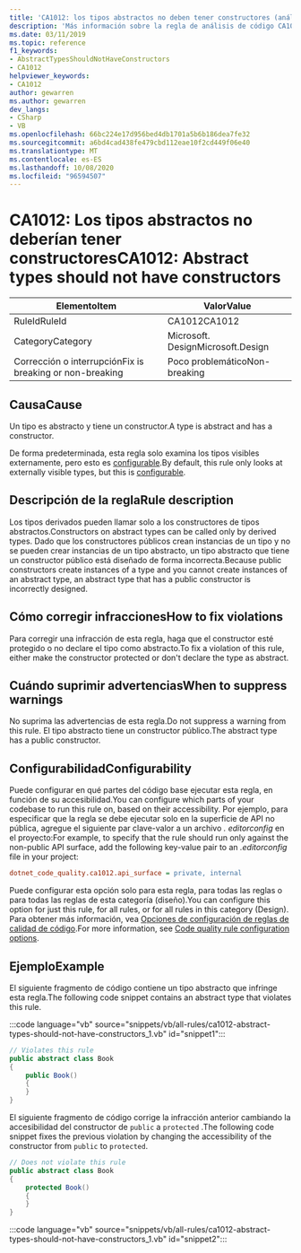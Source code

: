 ```yaml
---
title: 'CA1012: los tipos abstractos no deben tener constructores (análisis de código)'
description: 'Más información sobre la regla de análisis de código CA1012: los tipos abstractos no deben tener constructores'
ms.date: 03/11/2019
ms.topic: reference
f1_keywords:
- AbstractTypesShouldNotHaveConstructors
- CA1012
helpviewer_keywords:
- CA1012
author: gewarren
ms.author: gewarren
dev_langs:
- CSharp
- VB
ms.openlocfilehash: 66bc224e17d956bed4db1701a5b6b186dea7fe32
ms.sourcegitcommit: a6bd4cad438fe479cbd112eae10f2cd449f06e40
ms.translationtype: MT
ms.contentlocale: es-ES
ms.lasthandoff: 10/08/2020
ms.locfileid: "96594507"
---
```

# <a name="ca1012-abstract-types-should-not-have-constructors"></a><span data-ttu-id="f4665-103">CA1012: Los tipos abstractos no deberían tener constructores</span><span class="sxs-lookup"><span data-stu-id="f4665-103">CA1012: Abstract types should not have constructors</span></span>

| <span data-ttu-id="f4665-104">Elemento</span><span class="sxs-lookup"><span data-stu-id="f4665-104">Item</span></span>                                     | <span data-ttu-id="f4665-105">Valor</span><span class="sxs-lookup"><span data-stu-id="f4665-105">Value</span></span>            |
|------------------------------------------|------------------|
| <span data-ttu-id="f4665-106">RuleId</span><span class="sxs-lookup"><span data-stu-id="f4665-106">RuleId</span></span>                                   | <span data-ttu-id="f4665-107">CA1012</span><span class="sxs-lookup"><span data-stu-id="f4665-107">CA1012</span></span>           |
| <span data-ttu-id="f4665-108">Category</span><span class="sxs-lookup"><span data-stu-id="f4665-108">Category</span></span>                                 | <span data-ttu-id="f4665-109">Microsoft. Design</span><span class="sxs-lookup"><span data-stu-id="f4665-109">Microsoft.Design</span></span> |
| <span data-ttu-id="f4665-110">Corrección o interrupción</span><span class="sxs-lookup"><span data-stu-id="f4665-110">Fix is breaking or non-breaking</span></span> | <span data-ttu-id="f4665-111">Poco problemático</span><span class="sxs-lookup"><span data-stu-id="f4665-111">Non-breaking</span></span>     |

## <a name="cause"></a><span data-ttu-id="f4665-112">Causa</span><span class="sxs-lookup"><span data-stu-id="f4665-112">Cause</span></span>

<span data-ttu-id="f4665-113">Un tipo es abstracto y tiene un constructor.</span><span class="sxs-lookup"><span data-stu-id="f4665-113">A type is abstract and has a constructor.</span></span>

<span data-ttu-id="f4665-114">De forma predeterminada, esta regla solo examina los tipos visibles externamente, pero esto es [configurable](#configurability).</span><span class="sxs-lookup"><span data-stu-id="f4665-114">By default, this rule only looks at externally visible types, but this is [configurable](#configurability).</span></span>

## <a name="rule-description"></a><span data-ttu-id="f4665-115">Descripción de la regla</span><span class="sxs-lookup"><span data-stu-id="f4665-115">Rule description</span></span>

<span data-ttu-id="f4665-116">Los tipos derivados pueden llamar solo a los constructores de tipos abstractos.</span><span class="sxs-lookup"><span data-stu-id="f4665-116">Constructors on abstract types can be called only by derived types.</span></span> <span data-ttu-id="f4665-117">Dado que los constructores públicos crean instancias de un tipo y no se pueden crear instancias de un tipo abstracto, un tipo abstracto que tiene un constructor público está diseñado de forma incorrecta.</span><span class="sxs-lookup"><span data-stu-id="f4665-117">Because public constructors create instances of a type and you cannot create instances of an abstract type, an abstract type that has a public constructor is incorrectly designed.</span></span>

## <a name="how-to-fix-violations"></a><span data-ttu-id="f4665-118">Cómo corregir infracciones</span><span class="sxs-lookup"><span data-stu-id="f4665-118">How to fix violations</span></span>

<span data-ttu-id="f4665-119">Para corregir una infracción de esta regla, haga que el constructor esté protegido o no declare el tipo como abstracto.</span><span class="sxs-lookup"><span data-stu-id="f4665-119">To fix a violation of this rule, either make the constructor protected or don't declare the type as abstract.</span></span>

## <a name="when-to-suppress-warnings"></a><span data-ttu-id="f4665-120">Cuándo suprimir advertencias</span><span class="sxs-lookup"><span data-stu-id="f4665-120">When to suppress warnings</span></span>

<span data-ttu-id="f4665-121">No suprima las advertencias de esta regla.</span><span class="sxs-lookup"><span data-stu-id="f4665-121">Do not suppress a warning from this rule.</span></span> <span data-ttu-id="f4665-122">El tipo abstracto tiene un constructor público.</span><span class="sxs-lookup"><span data-stu-id="f4665-122">The abstract type has a public constructor.</span></span>

## <a name="configurability"></a><span data-ttu-id="f4665-123">Configurabilidad</span><span class="sxs-lookup"><span data-stu-id="f4665-123">Configurability</span></span>

<span data-ttu-id="f4665-124">Puede configurar en qué partes del código base ejecutar esta regla, en función de su accesibilidad.</span><span class="sxs-lookup"><span data-stu-id="f4665-124">You can configure which parts of your codebase to run this rule on, based on their accessibility.</span></span> <span data-ttu-id="f4665-125">Por ejemplo, para especificar que la regla se debe ejecutar solo en la superficie de API no pública, agregue el siguiente par clave-valor a un archivo *. editorconfig* en el proyecto:</span><span class="sxs-lookup"><span data-stu-id="f4665-125">For example, to specify that the rule should run only against the non-public API surface, add the following key-value pair to an *.editorconfig* file in your project:</span></span>

```ini
dotnet_code_quality.ca1012.api_surface = private, internal
```

<span data-ttu-id="f4665-126">Puede configurar esta opción solo para esta regla, para todas las reglas o para todas las reglas de esta categoría (diseño).</span><span class="sxs-lookup"><span data-stu-id="f4665-126">You can configure this option for just this rule, for all rules, or for all rules in this category (Design).</span></span> <span data-ttu-id="f4665-127">Para obtener más información, vea [Opciones de configuración de reglas de calidad de código](../code-quality-rule-options.md).</span><span class="sxs-lookup"><span data-stu-id="f4665-127">For more information, see [Code quality rule configuration options](../code-quality-rule-options.md).</span></span>

## <a name="example"></a><span data-ttu-id="f4665-128">Ejemplo</span><span class="sxs-lookup"><span data-stu-id="f4665-128">Example</span></span>

<span data-ttu-id="f4665-129">El siguiente fragmento de código contiene un tipo abstracto que infringe esta regla.</span><span class="sxs-lookup"><span data-stu-id="f4665-129">The following code snippet contains an abstract type that violates this rule.</span></span>

:::code language="vb" source="snippets/vb/all-rules/ca1012-abstract-types-should-not-have-constructors_1.vb" id="snippet1":::

```csharp
// Violates this rule
public abstract class Book
{
    public Book()
    {
    }
}
```

<span data-ttu-id="f4665-130">El siguiente fragmento de código corrige la infracción anterior cambiando la accesibilidad del constructor de `public` a `protected` .</span><span class="sxs-lookup"><span data-stu-id="f4665-130">The following code snippet fixes the previous violation by changing the accessibility of the constructor from `public` to `protected`.</span></span>

```csharp
// Does not violate this rule
public abstract class Book
{
    protected Book()
    {
    }
}
```

:::code language="vb" source="snippets/vb/all-rules/ca1012-abstract-types-should-not-have-constructors_1.vb" id="snippet2":::
